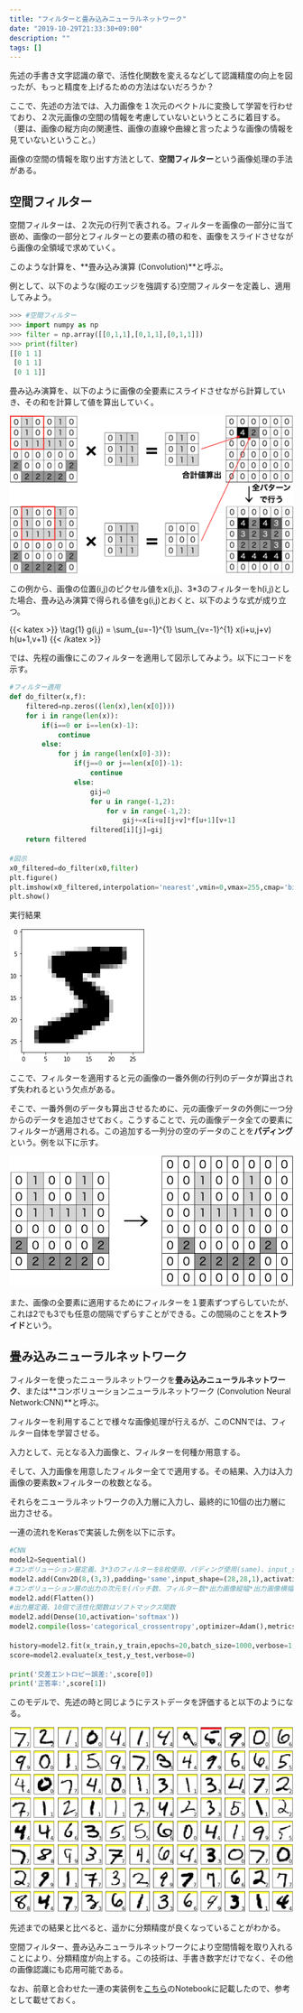 ```yaml
---
title: "フィルターと畳み込みニューラルネットワーク"
date: "2019-10-29T21:33:30+09:00"
description: ""
tags: []
---
```


先述の手書き文字認識の章で、活性化関数を変えるなどして認識精度の向上を図ったが、もっと精度を上げるための方法はないだろうか？

ここで、先述の方法では、入力画像を１次元のベクトルに変換して学習を行わせており、２次元画像の空間の情報を考慮していないというところに着目する。（要は、画像の縦方向の関連性、画像の直線や曲線と言ったような画像の情報を見ていないということ。）

画像の空間の情報を取り出す方法として、**空間フィルター**という画像処理の手法がある。

## 空間フィルター

空間フィルターは、２次元の行列で表される。フィルターを画像の一部分に当て嵌め、画像の一部分とフィルターとの要素の積の和を、画像をスライドさせながら画像の全領域で求めていく。

このような計算を、**畳み込み演算 (Convolution)**と呼ぶ。

例として、以下のような(縦のエッジを強調する)空間フィルターを定義し、適用してみよう。

```python
>>> #空間フィルター
>>> import numpy as np
>>> filter = np.array([[0,1,1],[0,1,1],[0,1,1]])
>>> print(filter)
[[0 1 1]
 [0 1 1]
 [0 1 1]]
```

畳み込み演算を、以下のように画像の全要素にスライドさせながら計算していき、その和を計算して値を算出していく。

![Figure 52](./Figure_52.png)

この例から、画像の位置(i,j)のピクセル値をx(i,j)、3*3のフィルターをh(i,j)とした場合、畳み込み演算で得られる値をg(i,j)とおくと、以下のような式が成り立つ。

{{< katex  >}}
\tag{1}  g(i,j) = \sum_{u=-1}^{1} \sum_{v=-1}^{1} x(i+u,j+v) h(u+1,v+1)
{{< /katex >}}

では、先程の画像にこのフィルターを適用して図示してみよう。以下にコードを示す。

```python
#フィルター適用
def do_filter(x,f):
    filtered=np.zeros((len(x),len(x[0])))
    for i in range(len(x)):
        if(i==0 or i==len(x)-1):
            continue
        else:
            for j in range(len(x[0]-3)):
                if(j==0 or j==len(x[0])-1):
                    continue
                else:
                    gij=0
                    for u in range(-1,2):
                        for v in range(-1,2):
                            gij+=x[i+u][j+v]*f[u+1][v+1]
                    filtered[i][j]=gij
    return filtered

#図示
x0_filtered=do_filter(x0,filter)
plt.figure()
plt.imshow(x0_filtered,interpolation='nearest',vmin=0,vmax=255,cmap='binary')
plt.show()
```

実行結果

![Figure 53](./Figure_53.png)

ここで、フィルターを適用すると元の画像の一番外側の行列のデータが算出されず失われるという欠点がある。

そこで、一番外側のデータも算出させるために、元の画像データの外側に一つ分からのデータを追加させておく。こうすることで、元の画像データ全ての要素にフィルターが適用される。この追加する一列分の空のデータのことを**パディング**という。例を以下に示す。

![Figure 54](./Figure_54.png)

また、画像の全要素に適用するためにフィルターを１要素ずつずらしていたが、これは2でも3でも任意の間隔でずらすことができる。この間隔のことを**ストライド**という。

## 畳み込みニューラルネットワーク

フィルターを使ったニューラルネットワークを**畳み込みニューラルネットワーク**、または**コンボリューションニューラルネットワーク (Convolution Neural Network:CNN)**と呼ぶ。

フィルターを利用することで様々な画像処理が行えるが、このCNNでは、フィルター自体を学習させる。

入力として、元となる入力画像と、フィルターを何種か用意する。

そして、入力画像を用意したフィルター全てで適用する。その結果、入力は入力画像の要素数×フィルターの枚数となる。

それらをニューラルネットワークの入力層に入力し、最終的に10個の出力層に出力させる。

一連の流れをKerasで実装した例を以下に示す。

```python
#CNN
model2=Sequential()
#コンボリューション層定義、3*3のフィルターを8枚使用、パディング使用(same)、input_shape:入力画像のサイズ
model2.add(Conv2D(8,(3,3),padding='same',input_shape=(28,28,1),activation='relu'))
#コンボリューション層の出力の次元を(バッチ数、フィルター数*出力画像縦幅*出力画像横幅)にさせる
model2.add(Flatten())
#出力層定義、10個で活性化関数はソフトマックス関数
model2.add(Dense(10,activation='softmax'))
model2.compile(loss='categorical_crossentropy',optimizer=Adam(),metrics=['accuracy'])

history=model2.fit(x_train,y_train,epochs=20,batch_size=1000,verbose=1,validation_data=(x_test,y_test))
score=model2.evaluate(x_test,y_test,verbose=0)

print('交差エントロピー誤差:',score[0])
print('正答率:',score[1])
```

このモデルで、先述の時と同じようにテストデータを評価すると以下のようになる。

![Figure 55](./Figure_55.png)

先述までの結果と比べると、遥かに分類精度が良くなっていることがわかる。

空間フィルター、畳み込みニューラルネットワークにより空間情報を取り入れることにより、分類精度が向上する。この技術は、手書き数字だけでなく、その他の画像認識にも応用可能である。

なお、前章と合わせた一連の実装例を[こちら](https://github.com/WAT36/python/blob/master/machine_learning/deeplearning/mnist.ipynb)のNotebookに記載したので、参考として載せておく。